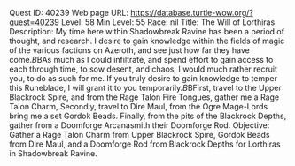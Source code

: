 Quest ID: 40239
Web page URL: https://database.turtle-wow.org/?quest=40239
Level: 58
Min Level: 55
Race: nil
Title: The Will of Lorthiras
Description: My time here within Shadowbreak Ravine has been a period of thought, and research. I desire to gain knowledge within the fields of magic of the various factions on Azeroth, and see just how far they have come.$B$BAs much as I could infiltrate, and spend effort to gain access to each through time, to sow desent, and chaos, I would much rather recruit you, to do as such for me. If you truly desire to gain knowledge to temper this Runeblade, I will grant it to you temporarily.$B$BFirst, travel to the Upper Blackrock Spire, and from the Rage Talon Fire Tongues, gather me a Rage Talon Charm, Secondly, travel to Dire Maul, from the Ogre Mage-Lords bring me a set Gordok Beads. Finally, from the pits of the Blackrock Depths, gather from a Doomforge Arcanasmith their Doomforge Rod.
Objective: Gather a Rage Talon Charm from Upper Blackrock Spire, Gordok Beads from Dire Maul, and a Doomforge Rod from Blackrock Depths for Lorthiras in Shadowbreak Ravine.
